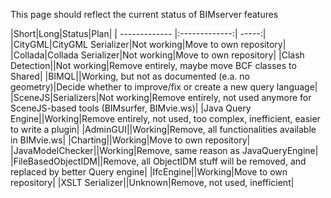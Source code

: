 This page should reflect the current status of BIMserver features

|Short|Long|Status|Plan|
| ------------- |:-------------:| -----:|
|CityGML|CityGML Serializer|Not working|Move to own repository|
|Collada|Collada Serializer|Not working|Move to own repository|
|Clash Detection||Not working|Remove entirely, maybe move BCF classes to Shared|
|BIMQL||Working, but not as documented (e.a. no geometry)|Decide whether to improve/fix or create a new query language|
|SceneJS|Serializers|Not working|Remove entirely, not used anymore for SceneJS-based tools (BIMsurfer, BIMvie.ws)|
|Java Query Engine||Working|Remove entirely, not used, too complex, inefficient, easier to write a plugin|
|AdminGUI||Working|Remove, all functionalities available in BIMvie.ws|
|Charting||Working|Move to own repository|
|JavaModelChecker||Working|Remove, same reason as JavaQueryEngine|
|FileBasedObjectIDM||Remove, all ObjectIDM stuff will be removed, and replaced by better Query engine|
|IfcEngine||Working|Move to own repository|
|XSLT Serializer||Unknown|Remove, not used, inefficient|